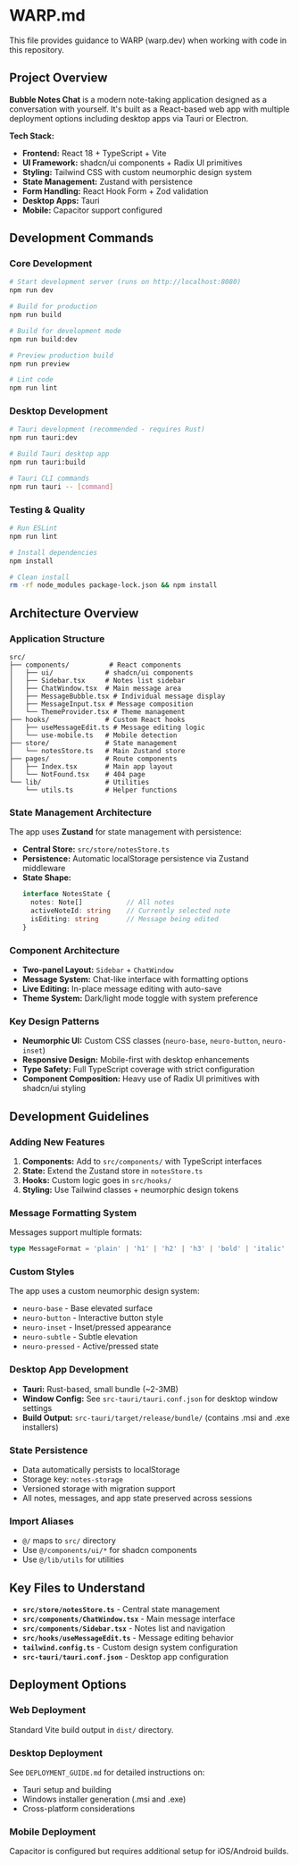 # WARP.md

This file provides guidance to WARP (warp.dev) when working with code in this repository.

## Project Overview

**Bubble Notes Chat** is a modern note-taking application designed as a conversation with yourself. It's built as a React-based web app with multiple deployment options including desktop apps via Tauri or Electron.

**Tech Stack:**
- **Frontend:** React 18 + TypeScript + Vite
- **UI Framework:** shadcn/ui components + Radix UI primitives
- **Styling:** Tailwind CSS with custom neumorphic design system
- **State Management:** Zustand with persistence
- **Form Handling:** React Hook Form + Zod validation  
- **Desktop Apps:** Tauri
- **Mobile:** Capacitor support configured

## Development Commands

### Core Development
```bash
# Start development server (runs on http://localhost:8080)
npm run dev

# Build for production
npm run build

# Build for development mode
npm run build:dev

# Preview production build
npm run preview

# Lint code
npm run lint
```

### Desktop Development
```bash
# Tauri development (recommended - requires Rust)
npm run tauri:dev

# Build Tauri desktop app
npm run tauri:build

# Tauri CLI commands
npm run tauri -- [command]
```

### Testing & Quality
```bash
# Run ESLint
npm run lint

# Install dependencies
npm install

# Clean install
rm -rf node_modules package-lock.json && npm install
```

## Architecture Overview

### Application Structure
```
src/
├── components/          # React components
│   ├── ui/             # shadcn/ui components 
│   ├── Sidebar.tsx     # Notes list sidebar
│   ├── ChatWindow.tsx  # Main message area
│   ├── MessageBubble.tsx # Individual message display
│   ├── MessageInput.tsx # Message composition
│   └── ThemeProvider.tsx # Theme management
├── hooks/              # Custom React hooks
│   ├── useMessageEdit.ts # Message editing logic
│   └── use-mobile.ts   # Mobile detection
├── store/              # State management
│   └── notesStore.ts   # Main Zustand store
├── pages/              # Route components
│   ├── Index.tsx       # Main app layout
│   └── NotFound.tsx    # 404 page
└── lib/                # Utilities
    └── utils.ts        # Helper functions
```

### State Management Architecture
The app uses **Zustand** for state management with persistence:

- **Central Store:** `src/store/notesStore.ts`
- **Persistence:** Automatic localStorage persistence via Zustand middleware
- **State Shape:**
  ```typescript
  interface NotesState {
    notes: Note[]           // All notes
    activeNoteId: string    // Currently selected note
    isEditing: string       // Message being edited
  }
  ```

### Component Architecture
- **Two-panel Layout:** `Sidebar` + `ChatWindow`
- **Message System:** Chat-like interface with formatting options
- **Live Editing:** In-place message editing with auto-save
- **Theme System:** Dark/light mode toggle with system preference

### Key Design Patterns
- **Neumorphic UI:** Custom CSS classes (`neuro-base`, `neuro-button`, `neuro-inset`)
- **Responsive Design:** Mobile-first with desktop enhancements
- **Type Safety:** Full TypeScript coverage with strict configuration
- **Component Composition:** Heavy use of Radix UI primitives with shadcn/ui styling

## Development Guidelines

### Adding New Features
1. **Components:** Add to `src/components/` with TypeScript interfaces
2. **State:** Extend the Zustand store in `notesStore.ts`
3. **Hooks:** Custom logic goes in `src/hooks/`
4. **Styling:** Use Tailwind classes + neumorphic design tokens

### Message Formatting System
Messages support multiple formats:
```typescript
type MessageFormat = 'plain' | 'h1' | 'h2' | 'h3' | 'bold' | 'italic' | 'ul' | 'ol'
```

### Custom Styles
The app uses a custom neumorphic design system:
- `neuro-base` - Base elevated surface
- `neuro-button` - Interactive button style
- `neuro-inset` - Inset/pressed appearance
- `neuro-subtle` - Subtle elevation
- `neuro-pressed` - Active/pressed state

### Desktop App Development
- **Tauri:** Rust-based, small bundle (~2-3MB)
- **Window Config:** See `src-tauri/tauri.conf.json` for desktop window settings
- **Build Output:** `src-tauri/target/release/bundle/` (contains .msi and .exe installers)

### State Persistence
- Data automatically persists to localStorage
- Storage key: `notes-storage`
- Versioned storage with migration support
- All notes, messages, and app state preserved across sessions

### Import Aliases
- `@/` maps to `src/` directory
- Use `@/components/ui/*` for shadcn components
- Use `@/lib/utils` for utilities

## Key Files to Understand

- **`src/store/notesStore.ts`** - Central state management
- **`src/components/ChatWindow.tsx`** - Main message interface
- **`src/components/Sidebar.tsx`** - Notes list and navigation
- **`src/hooks/useMessageEdit.ts`** - Message editing behavior
- **`tailwind.config.ts`** - Custom design system configuration
- **`src-tauri/tauri.conf.json`** - Desktop app configuration

## Deployment Options

### Web Deployment
Standard Vite build output in `dist/` directory.

### Desktop Deployment  
See `DEPLOYMENT_GUIDE.md` for detailed instructions on:
- Tauri setup and building
- Windows installer generation (.msi and .exe)
- Cross-platform considerations

### Mobile Deployment
Capacitor is configured but requires additional setup for iOS/Android builds.
